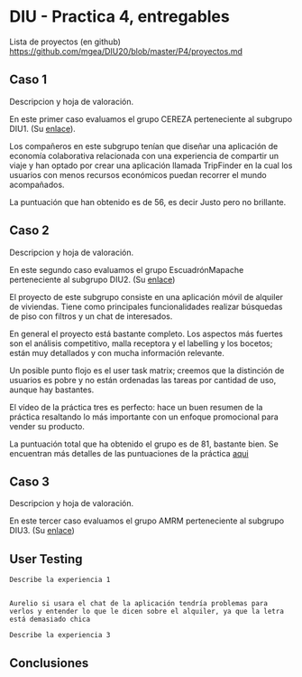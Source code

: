 # DIU - Practica 4, entregables

Lista de proyectos (en github) https://github.com/mgea/DIU20/blob/master/P4/proyectos.md


## Caso 1

Descripcion y hoja de valoración.    

En este primer caso evaluamos el grupo CEREZA perteneciente al subgrupo DIU1. (Su [enlace](https://github.com/DavidGmezHdez/DIU20)).

Los compañeros en este subgrupo tenían que diseñar una aplicación de economía colaborativa relacionada con una experiencia de compartir un viaje y  han optado por crear una aplicación llamada TripFinder en la cual los usuarios con menos recursos económicos puedan recorrer el mundo acompañados.

La puntuación que han obtenido es de 56, es decir Justo pero no brillante.


## Caso 2

Descripcion y hoja de valoración.  

En este segundo caso evaluamos el grupo EscuadrónMapache perteneciente al subgrupo DIU2. (Su [enlace](https://github.com/Galactic-O/DIU20))

El proyecto de este subgrupo consiste en una aplicación móvil de alquiler de viviendas. Tiene como principales funcionalidades realizar búsquedas de piso con filtros y un chat de interesados.

En general el proyecto está bastante completo. Los aspectos más fuertes son el análisis competitivo, malla receptora y el labelling y los bocetos; están muy detallados y con mucha información relevante.

Un posible punto flojo es el user task matrix; creemos que la distinción de usuarios es pobre y no están ordenadas las tareas por cantidad de uso, aunque hay bastantes.

El vídeo de la práctica tres es perfecto: hace un buen resumen de la práctica resaltando lo más importante con un enfoque promocional para vender su producto.

La puntuación total que ha obtenido el grupo es de 81, bastante bien. Se encuentran más detalles de las puntuaciones de la práctica [aqui](DIU2.ESCUADRONMAPACHE_review.pdf)

## Caso 3

Descripcion y hoja de valoración.   

En este tercer caso evaluamos el grupo AMRM perteneciente al subgrupo DIU3. (Su [enlace](https://github.com/suribel/DIU20))

## User Testing

	Describe la experiencia 1

	
	Aurelio si usara el chat de la aplicación tendría problemas para verlos y entender lo que le dicen sobre el alquiler, ya que la letra está demasiado chica

	Describe la experiencia 3


## Conclusiones
